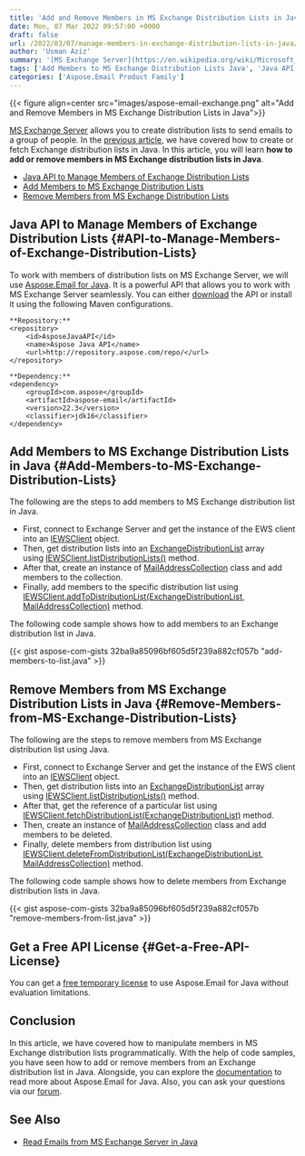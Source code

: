 ```yaml
---
title: 'Add and Remove Members in MS Exchange Distribution Lists in Java'
date: Mon, 07 Mar 2022 09:57:00 +0000
draft: false
url: /2022/03/07/manage-members-in-exchange-distribution-lists-in-java/
author: 'Usman Aziz'
summary: '[MS Exchange Server](https://en.wikipedia.org/wiki/Microsoft_Exchange_Server) allows you to create distribution lists to send emails to a group of people. In the [previous article](https://blog.aspose.com/2022/04/07/create-exchange-distribution-list-in-java/), we have covered how to create or fetch Exchange distribution lists in Java. In this article, you will learn **how to add or remove members in MS Exchange distribution lists in Java**.'
tags: ['Add Members to MS Exchange Distribution Lists Java', 'Java API to Manage Members of Exchange Distribution Lists', 'Java EWS API', 'Remove Members from MS Exchange Distribution Lists Java']
categories: ['Aspose.Email Product Family']
---
```




{{< figure align=center src="images/aspose-email-exchange.png" alt="Add and Remove Members in MS Exchange Distribution Lists in Java">}}


[MS Exchange Server](https://en.wikipedia.org/wiki/Microsoft_Exchange_Server) allows you to create distribution lists to send emails to a group of people. In the [previous article](https://blog.aspose.com/2022/04/07/create-exchange-distribution-list-in-java/), we have covered how to create or fetch Exchange distribution lists in Java. In this article, you will learn **how to add or remove members in MS Exchange distribution lists in Java**.

*   [Java API to Manage Members of Exchange Distribution Lists](#API-to-Manage-Members-of-Exchange-Distribution-Lists)
*   [Add Members to MS Exchange Distribution Lists](#Add-Members-to-MS-Exchange-Distribution-Lists)
*   [Remove Members from MS Exchange Distribution Lists](#Remove-Members-from-MS-Exchange-Distribution-Lists)

## Java API to Manage Members of Exchange Distribution Lists {#API-to-Manage-Members-of-Exchange-Distribution-Lists}

To work with members of distribution lists on MS Exchange Server, we will use [Aspose.Email for Java](https://products.aspose.com/email/java/). It is a powerful API that allows you to work with MS Exchange Server seamlessly. You can either [download](https://downloads.aspose.com/email/java/) the API or install it using the following Maven configurations.

```
**Repository:**
<repository>
    <id>AsposeJavaAPI</id>
    <name>Aspose Java API</name>
    <url>http://repository.aspose.com/repo/</url>
</repository>

**Dependency:**
<dependency>
    <groupId>com.aspose</groupId>
    <artifactId>aspose-email</artifactId>
    <version>22.3</version>
    <classifier>jdk16</classifier>
</dependency>
```

## Add Members to MS Exchange Distribution Lists in Java {#Add-Members-to-MS-Exchange-Distribution-Lists}

The following are the steps to add members to MS Exchange distribution list in Java.

*   First, connect to Exchange Server and get the instance of the EWS client into an [IEWSClient](https://apireference.aspose.com/email/java/com.aspose.email/IEWSClient) object.
*   Then, get distribution lists into an [ExchangeDistributionList](https://apireference.aspose.com/email/java/com.aspose.email/ExchangeDistributionList) array using [IEWSClient.listDistributionLists()](https://apireference.aspose.com/email/java/com.aspose.email/IEWSClient#listDistributionLists()) method.
*   After that, create an instance of [MailAddressCollection](https://apireference.aspose.com/email/java/com.aspose.email/MailAddressCollection) class and add members to the collection.
*   Finally, add members to the specific distribution list using [IEWSClient.addToDistributionList(ExchangeDistributionList, MailAddressCollection)](https://apireference.aspose.com/email/java/com.aspose.email/IEWSClient#addToDistributionList(com.aspose.email.ExchangeDistributionList,%20com.aspose.email.MailAddressCollection)) method.

The following code sample shows how to add members to an Exchange distribution list in Java.

{{< gist aspose-com-gists 32ba9a85096bf605d5f239a882cf057b "add-members-to-list.java" >}}

## Remove Members from MS Exchange Distribution Lists in Java {#Remove-Members-from-MS-Exchange-Distribution-Lists}

The following are the steps to remove members from MS Exchange distribution list using Java.

*   First, connect to Exchange Server and get the instance of the EWS client into an [IEWSClient](https://apireference.aspose.com/email/java/com.aspose.email/IEWSClient) object.
*   Then, get distribution lists into an [ExchangeDistributionList](https://apireference.aspose.com/email/java/com.aspose.email/ExchangeDistributionList) array using [IEWSClient.listDistributionLists()](https://apireference.aspose.com/email/java/com.aspose.email/IEWSClient#listDistributionLists()) method.
*   After that, get the reference of a particular list using [IEWSClient.fetchDistributionList(ExchangeDistributionList)](https://apireference.aspose.com/email/java/com.aspose.email/IEWSClient#fetchDistributionList(com.aspose.email.ExchangeDistributionList)) method.
*   Then, create an instance of [MailAddressCollection](https://apireference.aspose.com/email/java/com.aspose.email/MailAddressCollection) class and add members to be deleted.
*   Finally, delete members from distribution list using [IEWSClient.deleteFromDistributionList(ExchangeDistributionList, MailAddressCollection)](https://apireference.aspose.com/email/java/com.aspose.email/IEWSClient#deleteFromDistributionList(com.aspose.email.ExchangeDistributionList,%20com.aspose.email.MailAddressCollection)) method.

The following code sample shows how to delete members from Exchange distribution lists in Java.

{{< gist aspose-com-gists 32ba9a85096bf605d5f239a882cf057b "remove-members-from-list.java" >}}

## Get a Free API License {#Get-a-Free-API-License}

You can get a [free temporary license](https://purchase.aspose.com/temporary-license) to use Aspose.Email for Java without evaluation limitations.

## Conclusion

In this article, we have covered how to manipulate members in MS Exchange distribution lists programmatically. With the help of code samples, you have seen how to add or remove members from an Exchange distribution list in Java. Alongside, you can explore the [documentation](https://docs.aspose.com/email/java/) to read more about Aspose.Email for Java. Also, you can ask your questions via our [forum](https://forum.aspose.com/).

## See Also

*   [Read Emails from MS Exchange Server in Java](https://blog.aspose.com/2021/03/22/read-emails-from-ms-exchange-server-using-java/)




